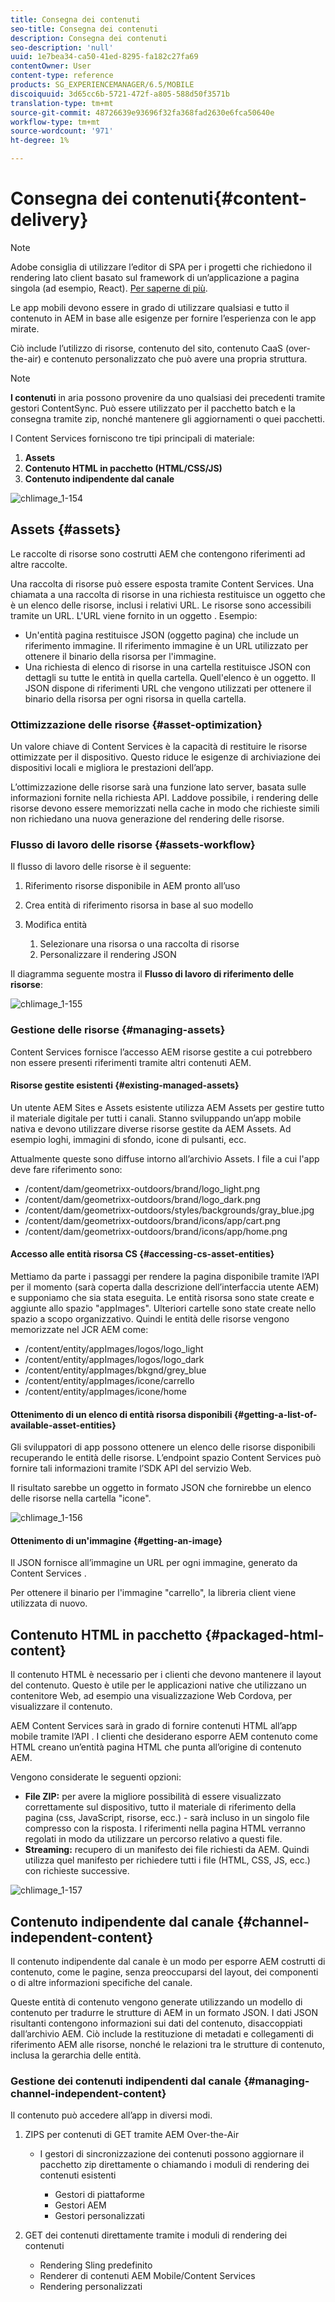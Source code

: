 ```yaml
---
title: Consegna dei contenuti
seo-title: Consegna dei contenuti
description: Consegna dei contenuti
seo-description: 'null'
uuid: 1e7bea34-ca50-41ed-8295-fa182c27fa69
contentOwner: User
content-type: reference
products: SG_EXPERIENCEMANAGER/6.5/MOBILE
discoiquuid: 3d65cc6b-5721-472f-a805-588d50f3571b
translation-type: tm+mt
source-git-commit: 48726639e93696f32fa368fad2630e6fca50640e
workflow-type: tm+mt
source-wordcount: '971'
ht-degree: 1%

---
```



# Consegna dei contenuti{#content-delivery}

>[!NOTE]
>
>Adobe consiglia di utilizzare l’editor di SPA per i progetti che richiedono il rendering lato client basato sul framework di un’applicazione a pagina singola (ad esempio, React). [Per saperne di più](/help/sites-developing/spa-overview.md).

Le app mobili devono essere in grado di utilizzare qualsiasi e tutto il contenuto in AEM in base alle esigenze per fornire l’esperienza con le app mirate.

Ciò include l’utilizzo di risorse, contenuto del sito, contenuto CaaS (over-the-air) e contenuto personalizzato che può avere una propria struttura.

>[!NOTE]
>
>**I contenuti** in aria possono provenire da uno qualsiasi dei precedenti tramite gestori ContentSync. Può essere utilizzato per il pacchetto batch e la consegna tramite zip, nonché mantenere gli aggiornamenti o quei pacchetti.

I Content Services forniscono tre tipi principali di materiale:

1. **Assets**
1. **Contenuto HTML in pacchetto (HTML/CSS/JS)**
1. **Contenuto indipendente dal canale**

![chlimage_1-154](assets/chlimage_1-154.png)

## Assets {#assets}

Le raccolte di risorse sono costrutti AEM che contengono riferimenti ad altre raccolte.

Una raccolta di risorse può essere esposta tramite Content Services. Una chiamata a una raccolta di risorse in una richiesta restituisce un oggetto che è un elenco delle risorse, inclusi i relativi URL. Le risorse sono accessibili tramite un URL. L&#39;URL viene fornito in un oggetto . Esempio:

* Un&#39;entità pagina restituisce JSON (oggetto pagina) che include un riferimento immagine. Il riferimento immagine è un URL utilizzato per ottenere il binario della risorsa per l&#39;immagine.
* Una richiesta di elenco di risorse in una cartella restituisce JSON con dettagli su tutte le entità in quella cartella. Quell&#39;elenco è un oggetto. Il JSON dispone di riferimenti URL che vengono utilizzati per ottenere il binario della risorsa per ogni risorsa in quella cartella.

### Ottimizzazione delle risorse {#asset-optimization}

Un valore chiave di Content Services è la capacità di restituire le risorse ottimizzate per il dispositivo. Questo riduce le esigenze di archiviazione dei dispositivi locali e migliora le prestazioni dell’app.

L’ottimizzazione delle risorse sarà una funzione lato server, basata sulle informazioni fornite nella richiesta API. Laddove possibile, i rendering delle risorse devono essere memorizzati nella cache in modo che richieste simili non richiedano una nuova generazione del rendering delle risorse.

### Flusso di lavoro delle risorse {#assets-workflow}

Il flusso di lavoro delle risorse è il seguente:

1. Riferimento risorse disponibile in AEM pronto all’uso
1. Crea entità di riferimento risorsa in base al suo modello
1. Modifica entità

   1. Selezionare una risorsa o una raccolta di risorse
   1. Personalizzare il rendering JSON

Il diagramma seguente mostra il **Flusso di lavoro di riferimento delle risorse**:

![chlimage_1-155](assets/chlimage_1-155.png)

### Gestione delle risorse {#managing-assets}

Content Services fornisce l’accesso AEM risorse gestite a cui potrebbero non essere presenti riferimenti tramite altri contenuti AEM.

#### Risorse gestite esistenti {#existing-managed-assets}

Un utente AEM Sites e Assets esistente utilizza AEM Assets per gestire tutto il materiale digitale per tutti i canali. Stanno sviluppando un’app mobile nativa e devono utilizzare diverse risorse gestite da AEM Assets. Ad esempio loghi, immagini di sfondo, icone di pulsanti, ecc.

Attualmente queste sono diffuse intorno all’archivio Assets. I file a cui l&#39;app deve fare riferimento sono:

* /content/dam/geometrixx-outdoors/brand/logo_light.png
* /content/dam/geometrixx-outdoors/brand/logo_dark.png
* /content/dam/geometrixx-outdoors/styles/backgrounds/gray_blue.jpg
* /content/dam/geometrixx-outdoors/brand/icons/app/cart.png
* /content/dam/geometrixx-outdoors/brand/icons/app/home.png

#### Accesso alle entità risorsa CS {#accessing-cs-asset-entities}

Mettiamo da parte i passaggi per rendere la pagina disponibile tramite l’API per il momento (sarà coperta dalla descrizione dell’interfaccia utente AEM) e supponiamo che sia stata eseguita. Le entità risorsa sono state create e aggiunte allo spazio &quot;appImages&quot;. Ulteriori cartelle sono state create nello spazio a scopo organizzativo. Quindi le entità delle risorse vengono memorizzate nel JCR AEM come:

* /content/entity/appImages/logos/logo_light
* /content/entity/appImages/logos/logo_dark
* /content/entity/appImages/bkgnd/grey_blue
* /content/entity/appImages/icone/carrello
* /content/entity/appImages/icone/home

#### Ottenimento di un elenco di entità risorsa disponibili {#getting-a-list-of-available-asset-entities}

Gli sviluppatori di app possono ottenere un elenco delle risorse disponibili recuperando le entità delle risorse. L’endpoint spazio Content Services può fornire tali informazioni tramite l’SDK API del servizio Web.

Il risultato sarebbe un oggetto in formato JSON che fornirebbe un elenco delle risorse nella cartella &quot;icone&quot;.

![chlimage_1-156](assets/chlimage_1-156.png)

#### Ottenimento di un&#39;immagine {#getting-an-image}

Il JSON fornisce all’immagine un URL per ogni immagine, generato da Content Services .

Per ottenere il binario per l&#39;immagine &quot;carrello&quot;, la libreria client viene utilizzata di nuovo.

## Contenuto HTML in pacchetto {#packaged-html-content}

Il contenuto HTML è necessario per i clienti che devono mantenere il layout del contenuto. Questo è utile per le applicazioni native che utilizzano un contenitore Web, ad esempio una visualizzazione Web Cordova, per visualizzare il contenuto.

AEM Content Services sarà in grado di fornire contenuti HTML all’app mobile tramite l’API . I clienti che desiderano esporre AEM contenuto come HTML creano un’entità pagina HTML che punta all’origine di contenuto AEM.

Vengono considerate le seguenti opzioni:

* **File ZIP:** per avere la migliore possibilità di essere visualizzato correttamente sul dispositivo, tutto il materiale di riferimento della pagina (css, JavaScript, risorse, ecc.) - sarà incluso in un singolo file compresso con la risposta. I riferimenti nella pagina HTML verranno regolati in modo da utilizzare un percorso relativo a questi file.
* **Streaming:** recupero di un manifesto dei file richiesti da AEM. Quindi utilizza quel manifesto per richiedere tutti i file (HTML, CSS, JS, ecc.) con richieste successive.

![chlimage_1-157](assets/chlimage_1-157.png)

## Contenuto indipendente dal canale {#channel-independent-content}

Il contenuto indipendente dal canale è un modo per esporre AEM costrutti di contenuto, come le pagine, senza preoccuparsi del layout, dei componenti o di altre informazioni specifiche del canale.

Queste entità di contenuto vengono generate utilizzando un modello di contenuto per tradurre le strutture di AEM in un formato JSON. I dati JSON risultanti contengono informazioni sui dati del contenuto, disaccoppiati dall’archivio AEM. Ciò include la restituzione di metadati e collegamenti di riferimento AEM alle risorse, nonché le relazioni tra le strutture di contenuto, inclusa la gerarchia delle entità.

### Gestione dei contenuti indipendenti dal canale {#managing-channel-independent-content}

Il contenuto può accedere all’app in diversi modi.

1. ZIPS per contenuti di GET tramite AEM Over-the-Air

   * I gestori di sincronizzazione dei contenuti possono aggiornare il pacchetto zip direttamente o chiamando i moduli di rendering dei contenuti esistenti

      * Gestori di piattaforme
      * Gestori AEM
      * Gestori personalizzati

1. GET dei contenuti direttamente tramite i moduli di rendering dei contenuti

   * Rendering Sling predefinito
   * Renderer di contenuti AEM Mobile/Content Services
   * Rendering personalizzati


